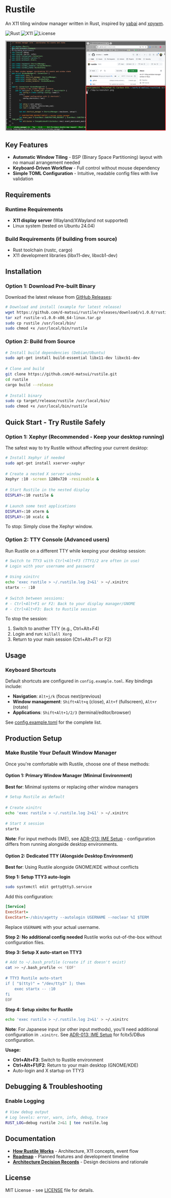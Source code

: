 # Rustile

An X11 tiling window manager written in Rust, inspired by [yabai](https://github.com/koekeishiya/yabai) and [xpywm](https://github.com/h-ohsaki/xpywm).

![Rust](https://img.shields.io/badge/rust-%23000000.svg?style=for-the-badge&logo=rust&logoColor=white)
![X11](https://img.shields.io/badge/X11-Window%20Manager-orange)
![License](https://img.shields.io/github/license/d-matsui/rustile)

![Rustile Window Manager](rustile-screenshot.png)

## Key Features

- **Automatic Window Tiling** - BSP (Binary Space Partitioning) layout with no manual arrangement needed
- **Keyboard-Driven Workflow** - Full control without mouse dependency
- **Simple TOML Configuration** - Intuitive, readable config files with live validation

## Requirements

### Runtime Requirements
- **X11 display server** (Wayland/XWayland not supported)
- Linux system (tested on Ubuntu 24.04)

### Build Requirements (if building from source)
- Rust toolchain (rustc, cargo)
- X11 development libraries (libx11-dev, libxcb1-dev)

## Installation

### Option 1: Download Pre-built Binary

Download the latest release from [GitHub Releases](https://github.com/d-matsui/rustile/releases):

```bash
# Download and install (example for latest release)
wget https://github.com/d-matsui/rustile/releases/download/v1.0.0/rustile-v1.0.0-x86_64-linux.tar.gz
tar xzf rustile-v1.0.0-x86_64-linux.tar.gz
sudo cp rustile /usr/local/bin/
sudo chmod +x /usr/local/bin/rustile
```

### Option 2: Build from Source

```bash
# Install build dependencies (Debian/Ubuntu)
sudo apt-get install build-essential libx11-dev libxcb1-dev

# Clone and build
git clone https://github.com/d-matsui/rustile.git
cd rustile
cargo build --release

# Install binary
sudo cp target/release/rustile /usr/local/bin/
sudo chmod +x /usr/local/bin/rustile
```

## Quick Start - Try Rustile Safely

### Option 1: Xephyr (Recommended - Keep your desktop running)

The safest way to try Rustile without affecting your current desktop:

```bash
# Install Xephyr if needed
sudo apt-get install xserver-xephyr

# Create a nested X server window
Xephyr :10 -screen 1280x720 -resizeable &

# Start Rustile in the nested display
DISPLAY=:10 rustile &

# Launch some test applications
DISPLAY=:10 xterm &
DISPLAY=:10 xcalc &
```

To stop: Simply close the Xephyr window.

### Option 2: TTY Console (Advanced users)

Run Rustile on a different TTY while keeping your desktop session:

```bash
# Switch to TTY3 with Ctrl+Alt+F3 (TTY1/2 are often in use)
# Login with your username and password

# Using xinitrc
echo 'exec rustile > ~/.rustile.log 2>&1' > ~/.xinitrc
startx -- :10

# Switch between sessions:
# - Ctrl+Alt+F1 or F2: Back to your display manager/GNOME
# - Ctrl+Alt+F3: Back to Rustile session
```
To stop the session:
1. Switch to another TTY (e.g., Ctrl+Alt+F4)
2. Login and run: `killall Xorg`
3. Return to your main session (Ctrl+Alt+F1 or F2)


## Usage

### Keyboard Shortcuts

Default shortcuts are configured in `config.example.toml`. Key bindings include:
- **Navigation**: `Alt+j/k` (focus next/previous)
- **Window management**: `Shift+Alt+q` (close), `Alt+f` (fullscreen), `Alt+r` (rotate)
- **Applications**: `Shift+Alt+1/2/3` (terminal/editor/browser)

See [config.example.toml](config.example.toml) for the complete list.


## Production Setup

### Make Rustile Your Default Window Manager

Once you're comfortable with Rustile, choose one of these methods:

#### Option 1: Primary Window Manager (Minimal Environment)

**Best for**: Minimal systems or replacing other window managers

```bash
# Setup Rustile as default

# Create xinitrc
echo 'exec rustile > ~/.rustile.log 2>&1' > ~/.xinitrc

# Start X session
startx
```

**Note**: For input methods (IME), see [ADR-013: IME Setup](docs/adr/013-ime-setup-tty-environment.md) - configuration differs from running alongside desktop environments.

#### Option 2: Dedicated TTY (Alongside Desktop Environment)

**Best for**: Using Rustile alongside GNOME/KDE without conflicts

**Step 1: Setup TTY3 auto-login**
```bash
sudo systemctl edit getty@tty3.service
```
Add this configuration:
```ini
[Service]
ExecStart=
ExecStart=-/sbin/agetty --autologin USERNAME --noclear %I $TERM
```
Replace `USERNAME` with your actual username.

**Step 2: No additional config needed**
Rustile works out-of-the-box without configuration files.

**Step 3: Setup X auto-start on TTY3**
```bash
# Add to ~/.bash_profile (create if it doesn't exist)
cat >> ~/.bash_profile << 'EOF'

# TTY3 Rustile auto-start
if [ "$(tty)" = "/dev/tty3" ]; then
    exec startx -- :10
fi
EOF
```

**Step 4: Setup xinitrc for Rustile**
```bash
echo 'exec rustile > ~/.rustile.log 2>&1' > ~/.xinitrc
```

**Note**: For Japanese input (or other input methods), you'll need additional configuration in `.xinitrc`. See [ADR-013: IME Setup](docs/adr/013-ime-setup-tty-environment.md) for fcitx5/DBus configuration.

**Usage:**
- **Ctrl+Alt+F3**: Switch to Rustile environment
- **Ctrl+Alt+F1/F2**: Return to your main desktop (GNOME/KDE)
- Auto-login and X startup on TTY3

## Debugging & Troubleshooting

### Enable Logging

```bash
# View debug output
# Log levels: error, warn, info, debug, trace
RUST_LOG=debug rustile 2>&1 | tee rustile.log

```

## Documentation

- **[How Rustile Works](docs/HOW_RUSTILE_WORKS.md)** - Architecture, X11 concepts, event flow
- **[Roadmap](docs/ROADMAP.md)** - Planned features and development timeline
- **[Architecture Decision Records](docs/adr/)** - Design decisions and rationale

## License

MIT License - see [LICENSE](LICENSE) file for details.
